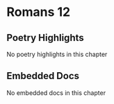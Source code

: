 # Romans 12

## Poetry Highlights

No poetry highlights in this chapter

## Embedded Docs

No embedded docs in this chapter

